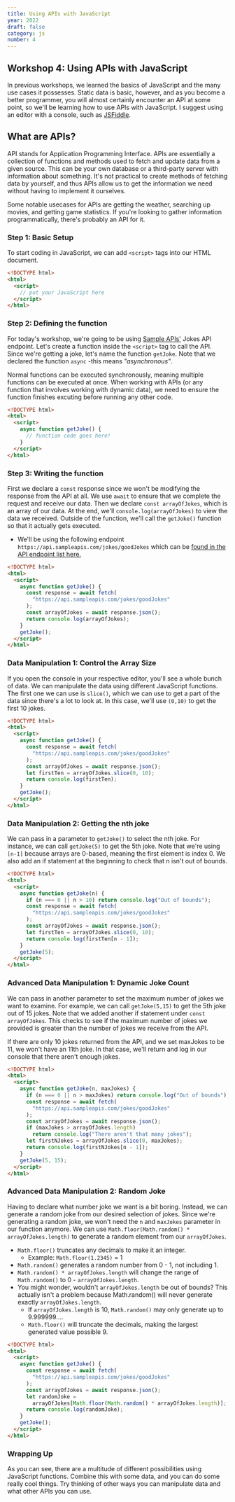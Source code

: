 ```yaml
---
title: Using APIs with JavaScript
year: 2022
draft: false
category: js
number: 4
---
```


## Workshop 4: Using APIs with JavaScript

In previous workshops, we learned the basics of JavaScript and the many use cases it possesses. Static data is basic, however, and as you become a better programmer, you will almost certainly encounter an API at some point, so we'll be learning how to use APIs with JavaScript. I suggest using an editor with a console, such as [JSFiddle](https://jsfiddle.net/).

## What are APIs?

API stands for Application Programming Interface. APIs are essentially a collection of functions and methods used to fetch and update data from a given source. This can be your own database or a third-party server with information about something. It's not practical to create methods of fetching data by yourself, and thus APIs allow us to get the information we need without having to implement it ourselves.

Some notable usecases for APIs are getting the weather, searching up movies, and getting game statistics. If you're looking to gather information programmatically, there's probably an API for it.

### Step 1: Basic Setup

To start coding in JavaScript, we can add `<script>` tags into our HTML document.

```html
<!DOCTYPE html>
<html>
  <script>
    // put your JavaScript here
  </script>
</html>
```

### Step 2: Defining the function

For today's workshop, we're going to be using [Sample APIs'](https://sampleapis.com/api-list) Jokes API endpoint. Let's create a function inside the `<script>` tag to call the API. Since we're getting a joke, let's name the function `getJoke`. Note that we declared the function `async` -this means _"asynchronous"_.

Normal functions can be executed synchronously, meaning multiple functions can be executed at once. When working with APIs (or any function that involves working with dynamic data), we need to ensure the function finishes excuting before running any other code.

```html
<!DOCTYPE html>
<html>
  <script>
    async function getJoke() {
      // function code goes here!
    }
  </script>
</html>
```

### Step 3: Writing the function

First we declare a `const` response since we won't be modifying the response from the API at all. We use `await` to ensure that we complete the request and receive our data. Then we declare `const arrayOfJokes`, which is an array of our data. At the end, we'll `console.log(arrayOfJokes)` to view the data we received. Outside of the function, we'll call the `getJoke()` function so that it actually gets executed.

- We'll be using the following endpoint `https://api.sampleapis.com/jokes/goodJokes` which can be [found in the API endpoint list here.](https://sampleapis.com/api-list/jokes)

```html
<!DOCTYPE html>
<html>
  <script>
    async function getJoke() {
      const response = await fetch(
        "https://api.sampleapis.com/jokes/goodJokes"
      );
      const arrayOfJokes = await response.json();
      return console.log(arrayOfJokes);
    }
    getJoke();
  </script>
</html>
```

### Data Manipulation 1: Control the Array Size

If you open the console in your respective editor, you'll see a whole bunch of data. We can manipulate the data using different JavaScript functions. The first one we can use is `slice()`, which we can use to get a part of the data since there's a lot to look at. In this case, we'll use `(0,10)` to get the first 10 jokes.

```html
<!DOCTYPE html>
<html>
  <script>
    async function getJoke() {
      const response = await fetch(
        "https://api.sampleapis.com/jokes/goodJokes"
      );
      const arrayOfJokes = await response.json();
      let firstTen = arrayOfJokes.slice(0, 10);
      return console.log(firstTen);
    }
    getJoke();
  </script>
</html>
```

### Data Manipulation 2: Getting the nth joke

We can pass in a parameter to `getJoke()` to select the nth joke. For instance, we can call `getJoke(5)` to get the 5th joke. Note that we're using `[n-1]` because arrays are 0-based, meaning the first element is index 0. We also add an if statement at the beginning to check that n isn't out of bounds.

```html
<!DOCTYPE html>
<html>
  <script>
    async function getJoke(n) {
      if (n === 0 || n > 10) return console.log("Out of bounds");
      const response = await fetch(
        "https://api.sampleapis.com/jokes/goodJokes"
      );
      const arrayOfJokes = await response.json();
      let firstTen = arrayOfJokes.slice(0, 10);
      return console.log(firstTen[n - 1]);
    }
    getJoke(5);
  </script>
</html>
```

### Advanced Data Manipulation 1: Dynamic Joke Count

We can pass in another parameter to set the maximum number of jokes we want to examine. For example, we can call `getJoke(5,15)` to get the 5th joke out of 15 jokes. Note that we added another if statement under `const arrayOfJokes`. This checks to see if the maximum number of jokes we provided is greater than the number of jokes we receive from the API.

If there are only 10 jokes returned from the API, and we set maxJokes to be 11, we won't have an 11th joke. In that case, we'll return and log in our console that there aren't enough jokes.

```html
<!DOCTYPE html>
<html>
  <script>
    async function getJoke(n, maxJokes) {
      if (n === 0 || n > maxJokes) return console.log("Out of bounds");
      const response = await fetch(
        "https://api.sampleapis.com/jokes/goodJokes"
      );
      const arrayOfJokes = await response.json();
      if (maxJokes > arrayOfJokes.length)
        return console.log("There aren't that many jokes");
      let firstNJokes = arrayOfJokes.slice(0, maxJokes);
      return console.log(firstNJokes[n - 1]);
    }
    getJoke(5, 15);
  </script>
</html>
```

### Advanced Data Manipulation 2: Random Joke

Having to declare what number joke we want is a bit boring. Instead, we can generate a random joke from our desired selection of jokes. Since we're generating a random joke, we won't need the `n` and `maxJokes` parameter in our function anymore. We can use `Math.floor(Math.random() * arrayOfJokes.length)` to generate a random element from our `arrayOfJokes`.

- `Math.floor()` truncates any decimals to make it an integer.
  - Example: `Math.floor(1.2345)` = 1
- `Math.random()` generates a random number from 0 - 1, not including 1.
- `Math.random() * arrayOfJokes.length` will change the range of `Math.random()` to 0 - `arrayOfJokes.length`.
- You might wonder, wouldn't `arrayOfJokes.length` be out of bounds? This actually isn't a problem because Math.random() will never generate exactly `arrayOfJokes.length`.
  - If `arrayOfJokes.length` is 10, `Math.random()` may only generate up to 9.999999....
  - `Math.floor()` will truncate the decimals, making the largest generated value possible 9.

```html
<!DOCTYPE html>
<html>
  <script>
    async function getJoke() {
      const response = await fetch(
        "https://api.sampleapis.com/jokes/goodJokes"
      );
      const arrayOfJokes = await response.json();
      let randomJoke =
        arrayOfJokes[Math.floor(Math.random() * arrayOfJokes.length)];
      return console.log(randomJoke);
    }
    getJoke();
  </script>
</html>
```

### Wrapping Up

As you can see, there are a multitude of different possibilities using JavaScript functions. Combine this with some data, and you can do some really cool things. Try thinking of other ways you can manipulate data and what other APIs you can use.
